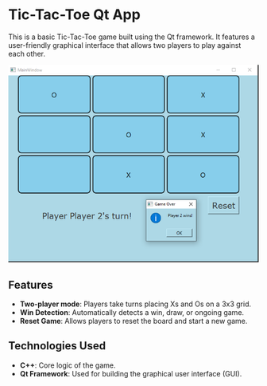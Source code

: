 # Tic-Tac-Toe Qt App

This is a basic Tic-Tac-Toe game built using the Qt framework. It features a user-friendly graphical interface that allows two players to play against each other.

![Tic-Tac-Toe Screenshot](tictactoe.PNG) 

## Features

- **Two-player mode**: Players take turns placing Xs and Os on a 3x3 grid.
- **Win Detection**: Automatically detects a win, draw, or ongoing game.
- **Reset Game**: Allows players to reset the board and start a new game.

## Technologies Used

- **C++**: Core logic of the game.
- **Qt Framework**: Used for building the graphical user interface (GUI).
